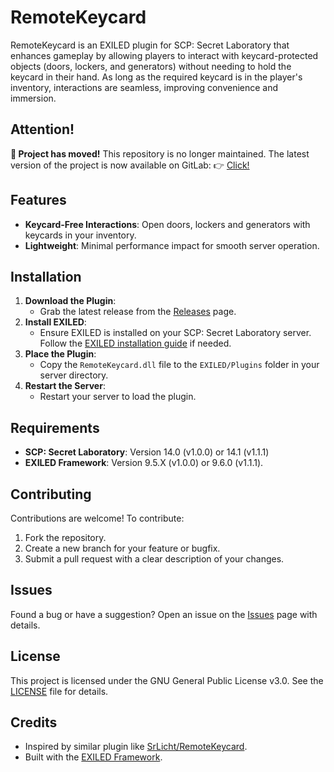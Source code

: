# RemoteKeycard

RemoteKeycard is an EXILED plugin for SCP: Secret Laboratory that enhances gameplay by allowing players to interact with keycard-protected objects (doors, lockers, and generators) without needing to hold the keycard in their hand. As long as the required keycard is in the player's inventory, interactions are seamless, improving convenience and immersion.

## Attention!
**🚚 Project has moved!**
This repository is no longer maintained. The latest version of the project is now available on GitLab:
👉 [Click!](https://gitlab.com/nu-forward/hazbin/RemoteKeycard)

## Features
- **Keycard-Free Interactions**: Open doors, lockers and generators with keycards in your inventory.
- **Lightweight**: Minimal performance impact for smooth server operation.

## Installation
1. **Download the Plugin**:
   - Grab the latest release from the [Releases](https://github.com/wexelsdev/RemoteKeycard/releases) page.
2. **Install EXILED**:
   - Ensure EXILED is installed on your SCP: Secret Laboratory server. Follow the [EXILED installation guide](https://github.com/ExMod-Team/EXILED) if needed.
3. **Place the Plugin**:
   - Copy the `RemoteKeycard.dll` file to the `EXILED/Plugins` folder in your server directory.
4. **Restart the Server**:
   - Restart your server to load the plugin.

## Requirements
- **SCP: Secret Laboratory**: Version 14.0 (v1.0.0) or 14.1 (v1.1.1)
- **EXILED Framework**: Version 9.5.X (v1.0.0) or 9.6.0 (v1.1.1).

## Contributing
Contributions are welcome! To contribute:
1. Fork the repository.
2. Create a new branch for your feature or bugfix.
3. Submit a pull request with a clear description of your changes.

## Issues
Found a bug or have a suggestion? Open an issue on the [Issues](https://github.com/wexelsdev/RemoteKeycard/issues) page with details.

## License
This project is licensed under the GNU General Public License v3.0. See the [LICENSE](LICENSE) file for details.

## Credits
- Inspired by similar plugin like [SrLicht/RemoteKeycard](https://github.com/SrLicht/RemoteKeycard).
- Built with the [EXILED Framework](https://github.com/ExMod-Team/EXILED).
